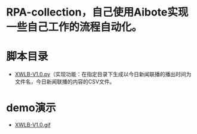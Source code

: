 # RPA-collection，自己使用Aibote实现一些自己工作的流程自动化。

# 脚本目录
- [XWLB-V1.0.py](脚本目录/XWLB-V1.0.py)（实现功能：在指定目录下生成以今日新闻联播的播出时间为文件名，今日新闻联播的内容的CSV文件。

# demo演示
- [XWLB-V1.0.gif](demo演示/XWLB-V1.0.gif)
